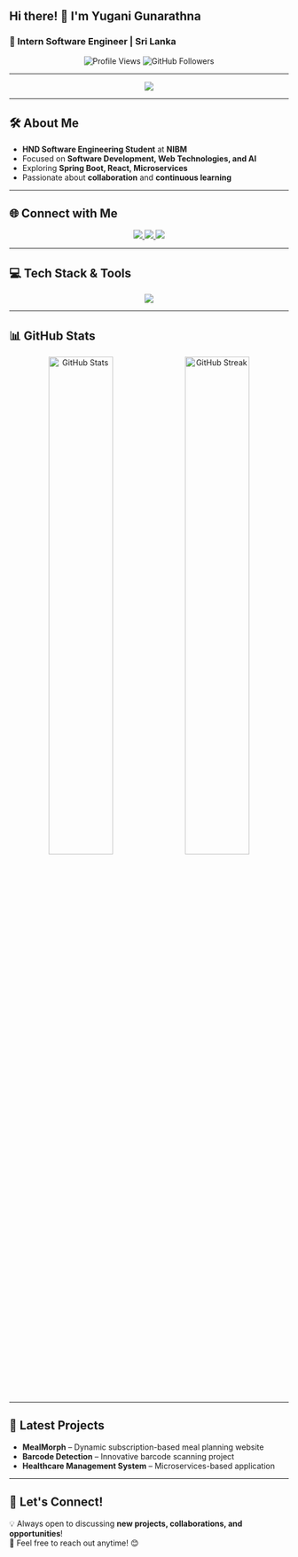 ## Hi there! 👋 I'm **Yugani Gunarathna**  
### 🚀 Intern Software Engineer | Sri Lanka  

<p align="center">
  <img src="https://komarev.com/ghpvc/?username=yuganigunarathna&label=Profile%20Views&color=36BCF7&style=flat-square" alt="Profile Views" />
  <img src="https://img.shields.io/github/followers/yuganigunarathna?style=social" alt="GitHub Followers">
</p>

---

<p align="center">
  <img src="https://readme-typing-svg.herokuapp.com?font=Fira+Code&pause=1000&color=36BCF7&width=600&lines=Hi!+I'm+Yugani+Gunarathna;A+passionate+Software+Developer;Exploring+new+technologies+everyday;Let's+build+something+amazing!" />
</p>

---

## 🛠️ About Me  
- **HND Software Engineering Student** at **NIBM**  
- Focused on **Software Development, Web Technologies, and AI**  
- Exploring **Spring Boot, React, Microservices**  
- Passionate about **collaboration** and **continuous learning**

---

## 🌐 Connect with Me  
<p align="center">
  <a href="https://www.linkedin.com/in/yugani-gunarathna-3183a0309" target="_blank">
    <img src="https://img.shields.io/badge/-LinkedIn-0077B5?style=for-the-badge&logo=linkedin&logoColor=white">
  </a>
  <a href="mailto:yuganeshao27g@gmail.com" target="_blank">
    <img src="https://img.shields.io/badge/-Email-D14836?style=for-the-badge&logo=gmail&logoColor=white">
  </a>
  <a href="https://github.com/yuganigunara" target="_blank">
    <img src="https://img.shields.io/badge/-GitHub-181717?style=for-the-badge&logo=github&logoColor=white">
  </a>
</p>

---

## 💻 Tech Stack & Tools  
<p align="center">
  <img src="https://skillicons.dev/icons?i=java,spring,react,html,css,bootstrap,androidstudio,git,mysql,php,vuejs,angular,python,django,linux,postgres,sqlite,mongodb,typescript,nodejs" />
</p>

---


## 📊 GitHub Stats  
<p align="center">
  <img src="https://github-readme-stats.vercel.app/api?username=yuganigunarathna&show_icons=true&theme=tokyonight&hide_border=true" alt="GitHub Stats" width="48%"/>
  <img src="https://github-readme-streak-stats.herokuapp.com?user=yuganigunarathna&theme=tokyonight&hide_border=true" alt="GitHub Streak" width="48%"/>
</p>



---


## 🚀 Latest Projects  
- **MealMorph** – Dynamic subscription-based meal planning website  
- **Barcode Detection** – Innovative barcode scanning project  
- **Healthcare Management System** – Microservices-based application  

---


## 💬 Let's Connect!  
💡 Always open to discussing **new projects, collaborations, and opportunities**!  
📩 Feel free to reach out anytime! 😊  









